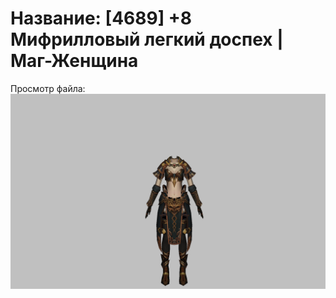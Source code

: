 # Название: [4689] +8 Мифрилловый легкий доспех | Маг-Женщина

Просмотр файла:
![p050021.png](p050021.png)